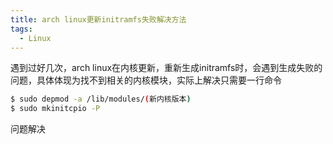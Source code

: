 ```yaml
---
title: arch linux更新initramfs失败解决方法
tags:
  - Linux
---
```


遇到过好几次，arch linux在内核更新，重新生成initramfs时，会遇到生成失败的问题，具体体现为找不到相关的内核模块，实际上解决只需要一行命令

```sh
$ sudo depmod -a /lib/modules/(新内核版本)
$ sudo mkinitcpio -P
```

问题解决
